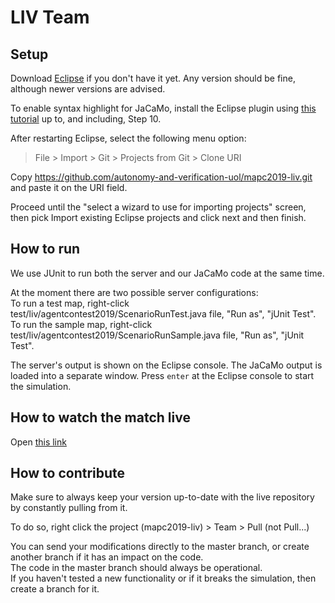 # LIV Team

## Setup

Download [Eclipse](https://www.eclipse.org/downloads/) if you don't have it yet. Any version should be fine, although newer versions are advised.

To enable syntax highlight for JaCaMo, install the Eclipse plugin using [this tutorial](http://jacamo.sourceforge.net/eclipseplugin/tutorial/) up to, and including, Step 10.

After restarting Eclipse, select the following menu option:
> File > Import > Git > Projects from Git > Clone URI

Copy https://github.com/autonomy-and-verification-uol/mapc2019-liv.git and paste it on the URI field.

Proceed until the "select a wizard to use for importing projects" screen, then pick Import existing Eclipse projects and click next and then finish.

## How to run
We use JUnit to run both the server and our JaCaMo code at the same time.

At the moment there are two possible server configurations:   
To run a test map, right-click test/liv/agentcontest2019/ScenarioRunTest.java file, "Run as", "jUnit Test".   
To run the sample map, right-click test/liv/agentcontest2019/ScenarioRunSample.java file, "Run as", "jUnit Test".

The server's output is shown on the Eclipse console. The JaCaMo output is loaded into a separate window. Press `enter` at the Eclipse console to start the simulation.

## How to watch the match live
Open [this link](http://localhost:8000/)

## How to contribute
Make sure to always keep your version up-to-date with the live repository by constantly pulling from it.

To do so, right click the project (mapc2019-liv) > Team > Pull (not Pull...)

You can send your modifications directly to the master branch, or create another branch if it has an impact on the code.   
The code in the master branch should always be operational.   
If you haven't tested a new functionality or if it breaks the simulation, then create a branch for it.
